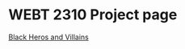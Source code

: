 # WEBT 2310 Project page



<a href="black_heros_villians/index.html" blank="_blank">Black Heros and Villains</a>